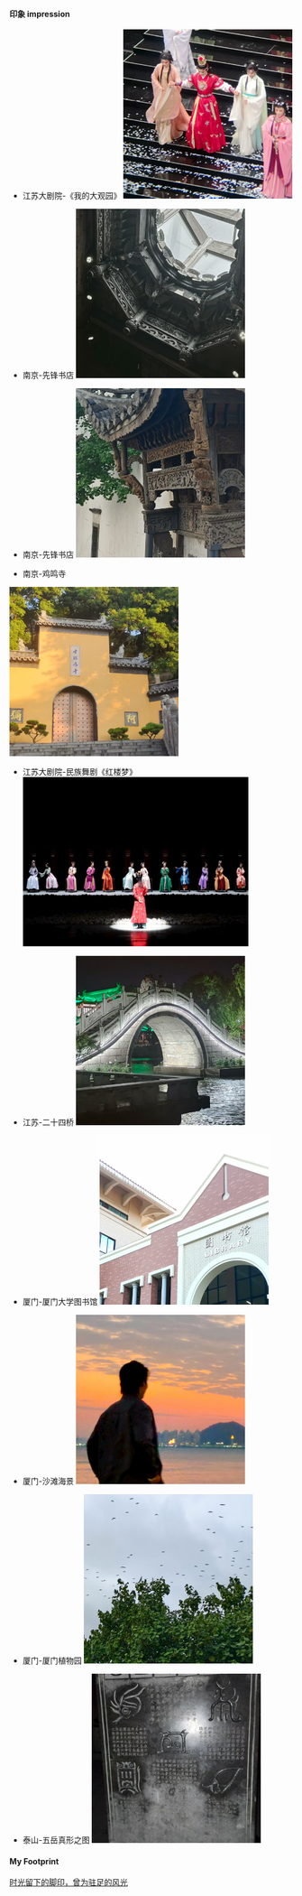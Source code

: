 #### 印象 impression

- 江苏大剧院-《我的大观园》
  <img src="contents/data/life/我的大观园.jpg" alt="居然看不到图片？" width="300" height="300">

- 南京-先锋书店
  <img src="contents/data/life/先锋书店.jpg" alt="居然看不到图片？" width="300" height="300">

- 南京-先锋书店
  <img src="contents/data/life/先锋书店2.jpg" alt="居然看不到图片？" width="300" height="300">

- 南京-鸡鸣寺
<img src="contents/data/life/鸡鸣寺.jpg" alt="居然看不到图片？" width="300" height="300">

- 江苏大剧院-民族舞剧《红楼梦》
  <img src="contents/data/life/红楼梦舞剧.jpg" alt="居然看不到图片？" width="400" height="300">

- 江苏-二十四桥
  <img src="contents/data/life/二十四桥.jpg" alt="居然看不到图片？" width="300" height="300">

- 厦门-厦门大学图书馆
  <img src="contents/data/life/厦门大学图书馆.jpg" alt="居然看不到图片？" width="300" height="300">

- 厦门-沙滩海景
  <img src="contents/data/life/厦门海边.jpg" alt="居然看不到图片？" width="300" height="300">

- 厦门-厦门植物园
  <img src="contents/data/life/厦门植物园.jpg" alt="居然看不到图片？" width="300" height="300">

- 泰山-五岳真形之图
  <img src="contents/data/life/五岳真形.jpg" alt="居然看不到图片？" width="300" height="300">

#### My Footprint

[时光留下的脚印，曾为驻足的风光](https://www.kdocs.cn/l/cg3IdHctqLZA)
